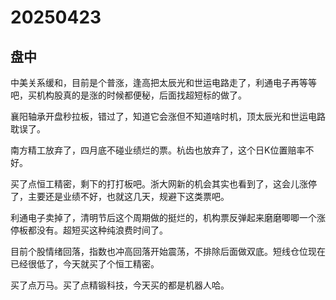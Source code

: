 # 20250423

## 盘中

中美关系缓和，目前是个普涨，逢高把太辰光和世运电路走了，利通电子再等等吧，买机构股真的是涨的时候都便秘，后面找超短标的做了。

襄阳轴承开盘秒拉板，错过了，知道它会涨但不知道啥时机，顶太辰光和世运电路耽误了。

南方精工放弃了，四月底不碰业绩烂的票。杭齿也放弃了，这个日K位置赔率不好。

买了点恒工精密，剩下的打打板吧。浙大网新的机会其实也看到了，这会儿涨停了，主要还是业绩不好，也就这几天，规避下这类票吧。

利通电子卖掉了，清明节后这个周期做的挺烂的，机构票反弹起来磨磨唧唧一个涨停板都没有。超短买这种纯浪费时间了。

目前个股情绪回落，指数也冲高回落开始震荡，不排除后面做双底。短线仓位现在已经很低了，今天就买了个恒工精密。

买了点万马。买了点精锻科技，今天买的都是机器人哈。

